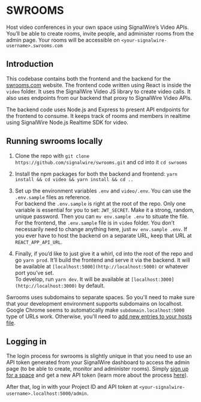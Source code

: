 # SWROOMS

Host video conferences in your own space using SignalWire’s Video APIs. You’ll be able to create rooms, invite people, and administer rooms from the admin page. Your rooms will be accessible on `<your-signalwire-username>.swrooms.com`

## Introduction

This codebase contains both the frontend and the backend for the [swrooms.com](http://swrooms.com) website. The frontend code written using React is inside the `video` folder. It uses the SignalWire Video JS library to create video calls. It also uses endpoints from our backend that proxy to SignalWire Video APIs.

The backend code uses Node.js and Express to present API endpoints for the frontend to consume. It keeps track of rooms and members in realtime using
SignalWire Node.js Realtime SDK for video.

## Running swrooms locally

1. Clone the repo with `git clone https://github.com/signalwire/swrooms.git` and cd into it `cd swrooms`
2. Install the npm packages for both the backend and frontend: `yarn install && cd video && yarn install && cd ..`
3. Set up the environment variables `.env` and `video/.env`. You can use the `.env.sample` files as reference.  
   For backend the `.env.sample` is right at the root of the repo. Only one variable is essential for you to set: `JWT_SECRET`. Make it a strong, random, unique password. Then you can `mv env.sample .env` to situate the file.  
   For the frontend, the `.env.sample` file is in `video` folder. You don’t necessarily need to change anything here, just `mv env.sample .env`. If you ever have to host the backend on a separate URL, keep that URL at `REACT_APP_API_URL`.

4. Finally, if you’d like to just give it a whirl, cd into the root of the repo and go `yarn prod`. It’ll build the frontend and serve it via the backend. It will be available at `[localhost:5000](http://localhost:5000)` or whatever port you’ve set.  
   To develop, run `yarn dev`. It will be available at `[localhost:3000](http://localhost:3000)` by default.

Swrooms uses subdomains to separate spaces. So you'll need to make sure that your development environment supports subdomains on localhost.
Google Chrome seems to automatically make `subdomain.localhost:5000` type of URLs work. Otherwise, you'll need to [add new entries
to your hosts file](https://stackoverflow.com/questions/19016553/add-subdomain-to-localhost-url).

## Logging in

The login process for swrooms is slightly unique in that you need to use an API token generated from your SignalWire dashboard to access the admin page (to be able to create, monitor and administer rooms). Simply [sign up for a space](https://developer.signalwire.com/apis/docs/signing-up-for-a-space) and get a new API token (learn more about the process [here](https://developer.signalwire.com/apis/docs/getting-started-with-the-signalwire-video-api-1)).

After that, log in with your Project ID and API token at `<your-signalwire-username>.localhost:5000/admin`.
